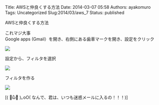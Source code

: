Title: AWSと仲良くする方法
Date: 2014-03-07 05:58
Authors: ayakomuro
Tags:  Uncategorized
Slug:2014/03/aws_7
Status: published

AWSと仲良くする方法


これマジ大事  
Google apps (Gmail）を開き、右側にある歯車マークを開き、設定をクリック

[![](http://1.bp.blogspot.com/-vpgpNr8O77A/UxlfMzVnjwI/AAAAAAAAaP0/GEw5VtkuLiw/s1600/%E3%82%B9%E3%82%AF%E3%83%AA%E3%83%BC%E3%83%B3%E3%82%B7%E3%83%A7%E3%83%83%E3%83%88+2014-03-07+14.51.00.png)](http://1.bp.blogspot.com/-vpgpNr8O77A/UxlfMzVnjwI/AAAAAAAAaP0/GEw5VtkuLiw/s1600/%E3%82%B9%E3%82%AF%E3%83%AA%E3%83%BC%E3%83%B3%E3%82%B7%E3%83%A7%E3%83%83%E3%83%88+2014-03-07+14.51.00.png)

設定から、フィルタを選択

[![](http://3.bp.blogspot.com/-SM0eGz0lT1w/UxlfYZYe0AI/AAAAAAAAaP8/jvoQGYwDjuA/s1600/%E3%82%B9%E3%82%AF%E3%83%AA%E3%83%BC%E3%83%B3%E3%82%B7%E3%83%A7%E3%83%83%E3%83%88+2014-03-07+14.51.10.png)](http://3.bp.blogspot.com/-SM0eGz0lT1w/UxlfYZYe0AI/AAAAAAAAaP8/jvoQGYwDjuA/s1600/%E3%82%B9%E3%82%AF%E3%83%AA%E3%83%BC%E3%83%B3%E3%82%B7%E3%83%A7%E3%83%83%E3%83%88+2014-03-07+14.51.10.png)

フィルタを作る

[![](http://4.bp.blogspot.com/-x3Uj5fXSso4/UxlfkGt9aaI/AAAAAAAAaQE/Q5AhzVrZNFo/s1600/%E3%82%B9%E3%82%AF%E3%83%AA%E3%83%BC%E3%83%B3%E3%82%B7%E3%83%A7%E3%83%83%E3%83%88+2014-03-07+14.52.14.png)](http://4.bp.blogspot.com/-x3Uj5fXSso4/UxlfkGt9aaI/AAAAAAAAaQE/Q5AhzVrZNFo/s1600/%E3%82%B9%E3%82%AF%E3%83%AA%E3%83%BC%E3%83%B3%E3%82%B7%E3%83%A7%E3%83%83%E3%83%88+2014-03-07+14.52.14.png)

[( ･᷄ὢ･᷅ )｡oO(
なんで、君は、いつも迷惑メールに入るの！！！)]
